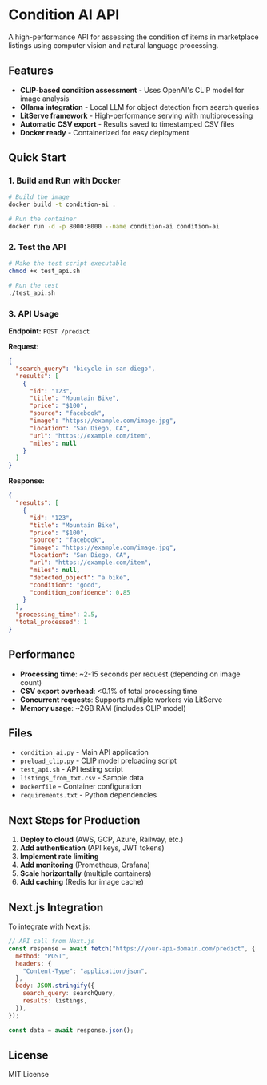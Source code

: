 # Condition AI API

A high-performance API for assessing the condition of items in marketplace listings using computer vision and natural language processing.

## Features

- **CLIP-based condition assessment** - Uses OpenAI's CLIP model for image analysis
- **Ollama integration** - Local LLM for object detection from search queries
- **LitServe framework** - High-performance serving with multiprocessing
- **Automatic CSV export** - Results saved to timestamped CSV files
- **Docker ready** - Containerized for easy deployment

## Quick Start

### 1. Build and Run with Docker

```bash
# Build the image
docker build -t condition-ai .

# Run the container
docker run -d -p 8000:8000 --name condition-ai condition-ai
```

### 2. Test the API

```bash
# Make the test script executable
chmod +x test_api.sh

# Run the test
./test_api.sh
```

### 3. API Usage

**Endpoint:** `POST /predict`

**Request:**

```json
{
  "search_query": "bicycle in san diego",
  "results": [
    {
      "id": "123",
      "title": "Mountain Bike",
      "price": "$100",
      "source": "facebook",
      "image": "https://example.com/image.jpg",
      "location": "San Diego, CA",
      "url": "https://example.com/item",
      "miles": null
    }
  ]
}
```

**Response:**

```json
{
  "results": [
    {
      "id": "123",
      "title": "Mountain Bike",
      "price": "$100",
      "source": "facebook",
      "image": "https://example.com/image.jpg",
      "location": "San Diego, CA",
      "url": "https://example.com/item",
      "miles": null,
      "detected_object": "a bike",
      "condition": "good",
      "condition_confidence": 0.85
    }
  ],
  "processing_time": 2.5,
  "total_processed": 1
}
```

## Performance

- **Processing time**: ~2-15 seconds per request (depending on image count)
- **CSV export overhead**: <0.1% of total processing time
- **Concurrent requests**: Supports multiple workers via LitServe
- **Memory usage**: ~2GB RAM (includes CLIP model)

## Files

- `condition_ai.py` - Main API application
- `preload_clip.py` - CLIP model preloading script
- `test_api.sh` - API testing script
- `listings_from_txt.csv` - Sample data
- `Dockerfile` - Container configuration
- `requirements.txt` - Python dependencies

## Next Steps for Production

1. **Deploy to cloud** (AWS, GCP, Azure, Railway, etc.)
2. **Add authentication** (API keys, JWT tokens)
3. **Implement rate limiting**
4. **Add monitoring** (Prometheus, Grafana)
5. **Scale horizontally** (multiple containers)
6. **Add caching** (Redis for image cache)

## Next.js Integration

To integrate with Next.js:

```javascript
// API call from Next.js
const response = await fetch("https://your-api-domain.com/predict", {
  method: "POST",
  headers: {
    "Content-Type": "application/json",
  },
  body: JSON.stringify({
    search_query: searchQuery,
    results: listings,
  }),
});

const data = await response.json();
```

## License

MIT License
